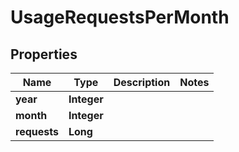 

# UsageRequestsPerMonth


## Properties

Name | Type | Description | Notes
------------ | ------------- | ------------- | -------------
**year** | **Integer** |  | 
**month** | **Integer** |  | 
**requests** | **Long** |  | 



